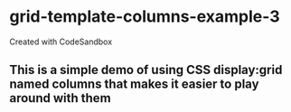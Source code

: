 # grid-template-columns-example-3
Created with CodeSandbox

<h2>This is a simple demo of using CSS display:grid named columns that makes it easier to play around with them</h2>
